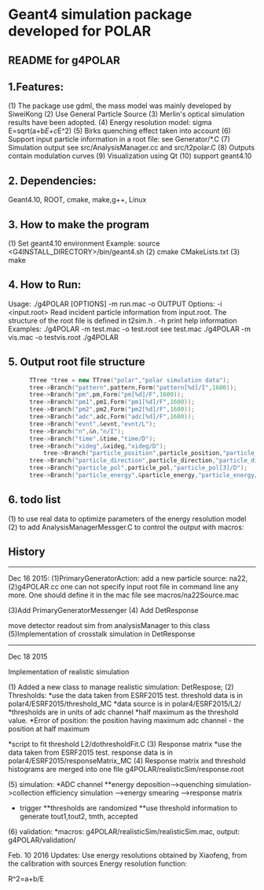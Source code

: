 # Geant4 simulation package developed for POLAR
README for g4POLAR
------------------------------------


## 1.Features:

(1) The package use gdml, the mass model was mainly developed by SiweiKong
(2) Use General Particle Source
(3) Merlin's optical simulation results have been adopted.
(4) Energy resolution model: sigma E=sqrt(a+b*E+c*E^2)
(5) Birks quenching effect taken into account
(6) Support input particle information in a root file: see Generator/*.C
(7) Simulation output see src/AnalysisManager.cc and src/t2polar.C
(8) Outputs contain modulation curves
(9) Visualization using Qt 
(10) support geant4.10


## 2. Dependencies:
  Geant4.10, ROOT, cmake, make,g++, Linux

## 3. How to make the program 
  (1) Set geant4.10 environment
   Example:  source <G4INSTALL_DIRECTORY>/bin/geant4.sh
  (2) cmake CMakeLists.txt
  (3) make

## 4. How to Run:

Usage:
./g4POLAR [OPTIONS] -m run.mac  -o OUTPUT
Options:
 -i                  <input.root> 
                     Read incident particle information from input.root.
                     The structure of the root file is defined in t2sim.h .
 -h                  print help information
Examples: 
./g4POLAR -m test.mac -o test.root
see test.mac
./g4POLAR -m vis.mac -o testvis.root
./g4POLAR  

## 5. Output root file structure

  ```c++
		TTree *tree = new TTree("polar","polar simulation data");	
		tree->Branch("pattern",pattern,Form("pattern[%d]/I",1600));      ///over threshold from VA
		tree->Branch("pm",pm,Form("pm[%d]/F",1600));                     ///primary energy deposition
		tree->Branch("pm1",pm1,Form("pm1[%d]/F",1600));                  ///energy deposition after quenching
		tree->Branch("pm2",pm2,Form("pm2[%d]/F",1600));                  ///collected energy deposition, Merlin's simulation results will be used
		tree->Branch("adc",adc,Form("adc[%d]/F",1600));                  ///energy deposition after considering energy resolution smearing
		tree->Branch("evnt",&evnt,"evnt/L");                             ///event number
		tree->Branch("n",&n,"n/I");                                      ///number of hit bars per photon (bars above software threshold)
		tree->Branch("time",&time,"time/D");                             /// event time
		tree->Branch("xideg",&xideg,"xideg/D");                          /// quick look azimuthal angle
        	tree->Branch("particle_position",particle_position,"particle_position[3]/D");    ///primary particle position 
		tree->Branch("particle_direction",particle_direction,"particle_direction[3]/D");  ///primary particle direction 
		tree->Branch("particle_pol",particle_pol,"particle_pol[3]/D");    ///primary particle polarization
		tree->Branch("particle_energy",&particle_energy,"particle_energy/D"); ///primary particle energy 
```

## 6. todo list
(1) to use real data to optimize parameters of the energy resolution model 
(2) to add AnalysisManagerMessger.C to control the output with macros:

 



## History

*****
Dec 16 2015:
(1)PrimaryGeneratorAction:
add a new particle source: na22,
(2)g4POLAR.cc
one can not specify input root file in command line any more.
One should define it in the mac file 
see macros/na22Source.mac

(3)Add PrimaryGeneratorMessenger
(4) Add DetResponse
 
move detector readout sim from analysisManager to this class
(5)Implementation of crosstalk simulation in DetResponse

   

*******************************************************
Dec 18 2015

Implementation of realistic simulation

(1) Added a new class to manage realistic simulation: DetRespose;
(2) Thresholds:
*use the data taken from ESRF2015 test. threshold data is in polar4/ESRF2015/threshold_MC
*data source is in polar4/ESRF2015/L2/
*thresholds are in units of adc channel
*half maximum as the threshold value.
*Error of position:  the position having maximum adc channel - the position at half maximum

*script to fit threshold L2/dothresholdFit.C
(3) Response matrix
*use the data taken from ESRF2015 test. response data is in polar4/ESRF2015/responseMatrix_MC
(4) Response matrix and threshold histograms are merged into one file g4POLAR/realisticSim/response.root

(5) simulation:
*ADC channel
   **energy deposition-->quenching simulation->collection efficiency simulation -->energy smearing -->response matrix
* trigger
 **thresholds are randomized 
 **use threshold information to generate tout1,tout2, tmth, accepted

 (6) validation:
 *macros: g4POLAR/realisticSim/realisticSim.mac, output: g4POLAR/validation/

Feb. 10 2016
Updates:
Use energy resolutions obtained by Xiaofeng, from the calibration with sources
Energy resolution function:

R^2=a+b/E
